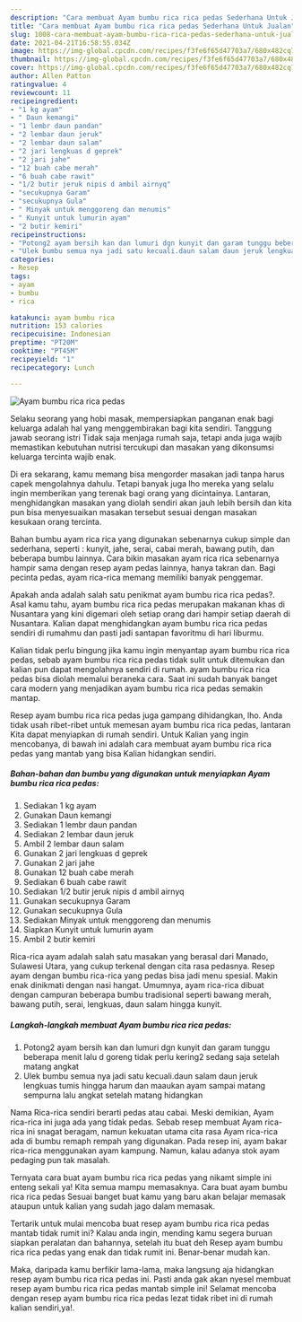 ```yaml
---
description: "Cara membuat Ayam bumbu rica rica pedas Sederhana Untuk Jualan"
title: "Cara membuat Ayam bumbu rica rica pedas Sederhana Untuk Jualan"
slug: 1008-cara-membuat-ayam-bumbu-rica-rica-pedas-sederhana-untuk-jualan
date: 2021-04-21T16:58:55.034Z
image: https://img-global.cpcdn.com/recipes/f3fe6f65d47703a7/680x482cq70/ayam-bumbu-rica-rica-pedas-foto-resep-utama.jpg
thumbnail: https://img-global.cpcdn.com/recipes/f3fe6f65d47703a7/680x482cq70/ayam-bumbu-rica-rica-pedas-foto-resep-utama.jpg
cover: https://img-global.cpcdn.com/recipes/f3fe6f65d47703a7/680x482cq70/ayam-bumbu-rica-rica-pedas-foto-resep-utama.jpg
author: Allen Patton
ratingvalue: 4
reviewcount: 11
recipeingredient:
- "1 kg ayam"
- " Daun kemangi"
- "1 lembr daun pandan"
- "2 lembar daun jeruk"
- "2 lembar daun salam"
- "2 jari lengkuas d geprek"
- "2 jari jahe"
- "12 buah cabe merah"
- "6 buah cabe rawit"
- "1/2 butir jeruk nipis d ambil airnyq"
- "secukupnya Garam"
- "secukupnya Gula"
- " Minyak untuk menggoreng dan menumis"
- " Kunyit untuk lumurin ayam"
- "2 butir kemiri"
recipeinstructions:
- "Potong2 ayam bersih kan dan lumuri dgn kunyit dan garam tunggu beberapa menit lalu d goreng tidak perlu kering2 sedang saja setelah matang angkat"
- "Ulek bumbu semua nya jadi satu kecuali.daun salam daun jeruk lengkuas tumis hingga harum dan maaukan ayam sampai matang sempurna lalu angkat setelah matang hidangkan"
categories:
- Resep
tags:
- ayam
- bumbu
- rica

katakunci: ayam bumbu rica 
nutrition: 153 calories
recipecuisine: Indonesian
preptime: "PT20M"
cooktime: "PT45M"
recipeyield: "1"
recipecategory: Lunch

---
```



![Ayam bumbu rica rica pedas](https://img-global.cpcdn.com/recipes/f3fe6f65d47703a7/680x482cq70/ayam-bumbu-rica-rica-pedas-foto-resep-utama.jpg)

Selaku seorang yang hobi masak, mempersiapkan panganan enak bagi keluarga adalah hal yang menggembirakan bagi kita sendiri. Tanggung jawab seorang istri Tidak saja menjaga rumah saja, tetapi anda juga wajib memastikan kebutuhan nutrisi tercukupi dan masakan yang dikonsumsi keluarga tercinta wajib enak.

Di era  sekarang, kamu memang bisa mengorder masakan jadi tanpa harus capek mengolahnya dahulu. Tetapi banyak juga lho mereka yang selalu ingin memberikan yang terenak bagi orang yang dicintainya. Lantaran, menghidangkan masakan yang diolah sendiri akan jauh lebih bersih dan kita pun bisa menyesuaikan masakan tersebut sesuai dengan masakan kesukaan orang tercinta. 

Bahan bumbu ayam rica rica yang digunakan sebenarnya cukup simple dan sederhana, seperti : kunyit, jahe, serai, cabai merah, bawang putih, dan beberapa bumbu lainnya. Cara bikin masakan ayam rica rica sebenarnya hampir sama dengan resep ayam pedas lainnya, hanya takran dan. Bagi pecinta pedas, ayam rica-rica memang memiliki banyak penggemar.

Apakah anda adalah salah satu penikmat ayam bumbu rica rica pedas?. Asal kamu tahu, ayam bumbu rica rica pedas merupakan makanan khas di Nusantara yang kini digemari oleh setiap orang dari hampir setiap daerah di Nusantara. Kalian dapat menghidangkan ayam bumbu rica rica pedas sendiri di rumahmu dan pasti jadi santapan favoritmu di hari liburmu.

Kalian tidak perlu bingung jika kamu ingin menyantap ayam bumbu rica rica pedas, sebab ayam bumbu rica rica pedas tidak sulit untuk ditemukan dan kalian pun dapat mengolahnya sendiri di rumah. ayam bumbu rica rica pedas bisa diolah memalui beraneka cara. Saat ini sudah banyak banget cara modern yang menjadikan ayam bumbu rica rica pedas semakin mantap.

Resep ayam bumbu rica rica pedas juga gampang dihidangkan, lho. Anda tidak usah ribet-ribet untuk memesan ayam bumbu rica rica pedas, lantaran Kita dapat menyiapkan di rumah sendiri. Untuk Kalian yang ingin mencobanya, di bawah ini adalah cara membuat ayam bumbu rica rica pedas yang mantab yang bisa Kalian hidangkan sendiri.

<!--inarticleads1-->

##### Bahan-bahan dan bumbu yang digunakan untuk menyiapkan Ayam bumbu rica rica pedas:

1. Sediakan 1 kg ayam
1. Gunakan  Daun kemangi
1. Sediakan 1 lembr daun pandan
1. Sediakan 2 lembar daun jeruk
1. Ambil 2 lembar daun salam
1. Gunakan 2 jari lengkuas d geprek
1. Gunakan 2 jari jahe
1. Gunakan 12 buah cabe merah
1. Sediakan 6 buah cabe rawit
1. Sediakan 1/2 butir jeruk nipis d ambil airnyq
1. Gunakan secukupnya Garam
1. Gunakan secukupnya Gula
1. Sediakan  Minyak untuk menggoreng dan menumis
1. Siapkan  Kunyit untuk lumurin ayam
1. Ambil 2 butir kemiri


Rica-rica ayam adalah salah satu masakan yang berasal dari Manado, Sulawesi Utara, yang cukup terkenal dengan cita rasa pedasnya. Resep ayam dengan bumbu rica-rica yang pedas bisa jadi menu spesial. Makin enak dinikmati dengan nasi hangat. Umumnya, ayam rica-rica dibuat dengan campuran beberapa bumbu tradisional seperti bawang merah, bawang putih, serai, lengkuas, daun salam hingga kunyit. 

<!--inarticleads2-->

##### Langkah-langkah membuat Ayam bumbu rica rica pedas:

1. Potong2 ayam bersih kan dan lumuri dgn kunyit dan garam tunggu beberapa menit lalu d goreng tidak perlu kering2 sedang saja setelah matang angkat
1. Ulek bumbu semua nya jadi satu kecuali.daun salam daun jeruk lengkuas tumis hingga harum dan maaukan ayam sampai matang sempurna lalu angkat setelah matang hidangkan


Nama Rica-rica sendiri berarti pedas atau cabai. Meski demikian, Ayam rica-rica ini juga ada yang tidak pedas. Sebab resep membuat Ayam rica-rica ini snagat beragam, namun kekuatan utama cita rasa Ayam rica-rica ada di bumbu remaph rempah yang digunakan. Pada resep ini, ayam bakar rica-rica menggunakan ayam kampung. Namun, kalau adanya stok ayam pedaging pun tak masalah. 

Ternyata cara buat ayam bumbu rica rica pedas yang nikamt simple ini enteng sekali ya! Kita semua mampu memasaknya. Cara buat ayam bumbu rica rica pedas Sesuai banget buat kamu yang baru akan belajar memasak ataupun untuk kalian yang sudah jago dalam memasak.

Tertarik untuk mulai mencoba buat resep ayam bumbu rica rica pedas mantab tidak rumit ini? Kalau anda ingin, mending kamu segera buruan siapkan peralatan dan bahannya, setelah itu buat deh Resep ayam bumbu rica rica pedas yang enak dan tidak rumit ini. Benar-benar mudah kan. 

Maka, daripada kamu berfikir lama-lama, maka langsung aja hidangkan resep ayam bumbu rica rica pedas ini. Pasti anda gak akan nyesel membuat resep ayam bumbu rica rica pedas mantab simple ini! Selamat mencoba dengan resep ayam bumbu rica rica pedas lezat tidak ribet ini di rumah kalian sendiri,ya!.

